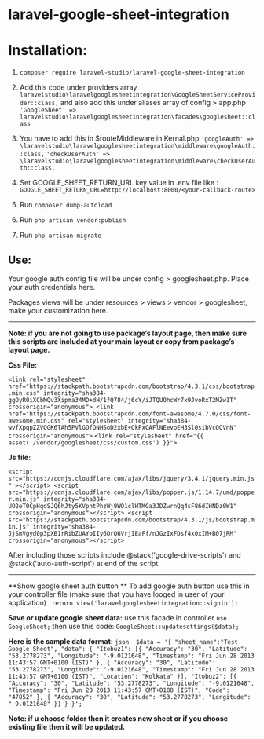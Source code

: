 # laravel-google-sheet-integration
# Installation:
1. `composer require laravel-studio/laravel-google-sheet-integration`

2.  Add this code under providers array
`laravelstudio\laravelgooglesheetintegration\GoogleSheetServiceProvider::class,`
and also add this under aliases array of config > app.php
`'GoogleSheet' => laravelstudio\laravelgooglesheetintegration\facades\googlesheet::class`

3. You have to add this in $routeMiddleware in Kernal.php 
`'googleAuth' => \laravelstudio\laravelgooglesheetintegration\middleware\googleAuth::class,`
`'checkUserAuth' => \laravelstudio\laravelgooglesheetintegration\middleware\checkUserAuth::class,`

4. Set GOOGLE_SHEET_RETURN_URL key value in .env file like :
`GOOGLE_SHEET_RETURN_URL=http://localhost:8000/<your-callback-route>`

5. Run `composer dump-autoload`
6. Run `php artisan vendor:publish`
7. Run `php artisan migrate`

## Use:
Your google auth config file will be under config > googlesheet.php. Place your auth credentials here.

Packages views will be under resources > views > vendor > googlesheet, make your customization here.

------------


**Note: if you are not going to use package’s layout page, then make sure this scripts are included at your main layout or copy from package’s layout page.**

**Css File:**

`<link rel="stylesheet" href="https://stackpath.bootstrapcdn.com/bootstrap/4.3.1/css/bootstrap.min.css" integrity="sha384-ggOyR0iXCbMQv3Xipma34MD+dH/1fQ784/j6cY/iJTQUOhcWr7x9JvoRxT2MZw1T" crossorigin="anonymous">
    <link href="https://stackpath.bootstrapcdn.com/font-awesome/4.7.0/css/font-awesome.min.css" rel="stylesheet" integrity="sha384-wvfXpqpZZVQGK6TAh5PVlGOfQNHSoD2xbE+QkPxCAFlNEevoEH3Sl0sibVcOQVnN" crossorigin="anonymous">`
`<link rel="stylesheet" href="{{ asset('/vendor/googlesheet/css/custom.css') }}">`


**Js file:**

`<script src="https://cdnjs.cloudflare.com/ajax/libs/jquery/3.4.1/jquery.min.js" ></script>
    <script src="https://cdnjs.cloudflare.com/ajax/libs/popper.js/1.14.7/umd/popper.min.js" integrity="sha384-UO2eT0CpHqdSJQ6hJty5KVphtPhzWj9WO1clHTMGa3JDZwrnQq4sF86dIHNDz0W1" crossorigin="anonymous"></script>
    <script src="https://stackpath.bootstrapcdn.com/bootstrap/4.3.1/js/bootstrap.min.js" integrity="sha384-JjSmVgyd0p3pXB1rRibZUAYoIIy6OrQ6VrjIEaFf/nJGzIxFDsf4x0xIM+B07jRM" crossorigin="anonymous"></script>`

After including those scripts include @stack('google-drive-scripts')
  and  @stack('auto-auth-script') at end of the script.
  

------------

**Show google sheet auth button **
  To add google auth button use this in your controller file (make sure that you have looged in user of your application) 
  ` return view('laravelgooglesheetintegration::signin');`
  
**Save or update google sheet data:**
use this facade in controller `use GoogleSheet;`
then use this code: 
`GoogleSheet::updatesettings($data);`
 
**Here is the sample data format:**
    ```json 
        $data = '{
                "sheet_name":"Test Google Sheet",
                "data": {
                    "Itobuz1": [{
                    "Accuracy": "30",
                    "Latitude": "53.2778273",
                    "Longitude": "-9.0121648",
                    "Timestamp": "Fri Jun 28 2013 11:43:57 GMT+0100 (IST)"
                }, {
                    "Accuracy": "30",
                    "Latitude": "53.2778273",
                    "Longitude": "-9.0121648",
                    "Timestamp": "Fri Jun 28 2013 11:43:57 GMT+0100 (IST)",
                    "Location": "Kolkata"
                }],
                   "Itobuz2": [{
                    "Accuracy": "30",
                    "Latitude": "53.2778273",
                    "Longitude": "-9.0121648",
                    "Timestamp": "Fri Jun 28 2013 11:43:57 GMT+0100 (IST)",
                    "Code": "47852"
                }, {
                    "Accuracy": "30",
                    "Latitude": "53.2778273",
                    "Longitude": "-9.0121648"
                }]
                }
            }';
      ```

**Note: if u choose folder then it creates new sheet or if you choose existing file then it will be updated.**

